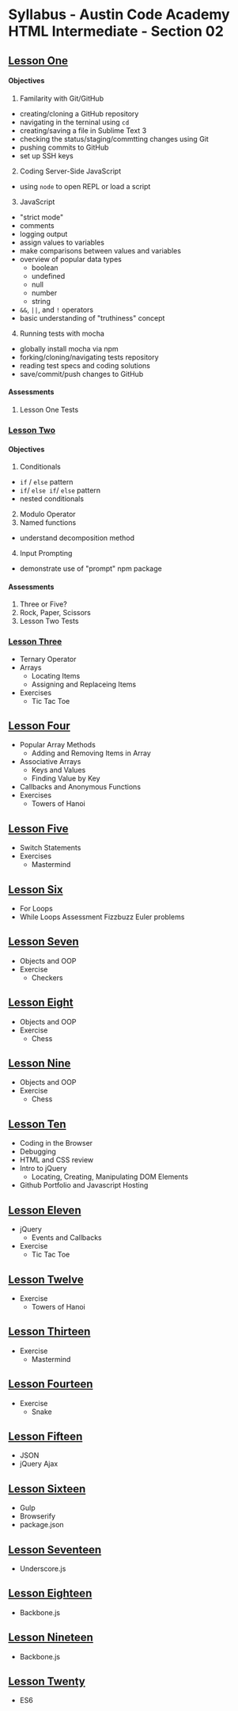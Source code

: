 # Syllabus - Austin Code Academy HTML Intermediate - Section 02

## [Lesson One](https://github.com/mistakevin/HTMLIntermediateSection2/blob/master/LessonOne.md)

#### Objectives
1. Familarity with Git/GitHub
  * creating/cloning a GitHub repository
  * navigating in the terninal using `cd`
  * creating/saving a file in Sublime Text 3
  * checking the status/staging/commtting changes using Git
  * pushing commits to GitHub
  * set up SSH keys
2. Coding Server-Side JavaScript
  * using `node` to open REPL or load a script
3. JavaScript
  * "strict mode"
  * comments
  * logging output
  * assign values to variables
  * make comparisons between values and variables
  * overview of popular data types
    * boolean
    * undefined
    * null
    * number
    * string
  * `&&`, `||`, and `!` operators
  * basic understanding of "truthiness" concept
4. Running tests with mocha
  * globally install mocha via npm
  * forking/cloning/navigating tests repository
  * reading test specs and coding solutions
  * save/commit/push changes to GitHub

#### Assessments
1. Lesson One Tests
  
### [Lesson Two](https://github.com/mistakevin/HTMLIntermediateSection2/blob/master/LessonTwo.md)
#### Objectives
1. Conditionals
  * `if` / `else` pattern
  * `if`/ `else if`/ `else` pattern
  * nested conditionals
2. Modulo Operator
3. Named functions
  * understand decomposition method
4. Input Prompting
  * demonstrate use of "prompt" npm package

#### Assessments
1. Three or Five?
2. Rock, Paper, Scissors
3. Lesson Two Tests

### [Lesson Three](https://github.com/mistakevin/HTMLIntermediateSection2/blob/master/LessonThree.md)
* Ternary Operator
* Arrays
  * Locating Items
  * Assigning and Replaceing Items
* Exercises
  * Tic Tac Toe
  
## [Lesson Four](https://github.com/mistakevin/HTMLIntermediateSection2/blob/master/LessonFour.md)
* Popular Array Methods
  * Adding and Removing Items in Array
* Associative Arrays
  * Keys and Values
  * Finding Value by Key
* Callbacks and Anonymous Functions
* Exercises
  * Towers of Hanoi
  
## [Lesson Five](https://github.com/mistakevin/HTMLIntermediateSection2/blob/master/LessonFive.md)
* Switch Statements
* Exercises
  * Mastermind
  
## [Lesson Six](https://github.com/mistakevin/HTMLIntermediateSection2/blob/master/LessonSix.md)
* For Loops
* While Loops
Assessment
 Fizzbuzz
 Euler problems

## [Lesson Seven](https://github.com/mistakevin/HTMLIntermediateSection2/blob/master/LessonSeven.md)
* Objects and OOP
* Exercise
  * Checkers

## [Lesson Eight](https://github.com/mistakevin/HTMLIntermediateSection2/blob/master/LessonEight.md)
* Objects and OOP
* Exercise
  * Chess

## [Lesson Nine](https://github.com/mistakevin/HTMLIntermediateSection2/blob/master/LessonNine.md)
* Objects and OOP
* Exercise
  * Chess

## [Lesson Ten](https://github.com/mistakevin/HTMLIntermediateSection2/blob/master/LessonTen.md)
* Coding in the Browser
* Debugging
* HTML and CSS review
* Intro to jQuery
  * Locating, Creating, Manipulating DOM Elements
* Github Portfolio and Javascript Hosting

## [Lesson Eleven](https://github.com/mistakevin/HTMLIntermediateSection2/blob/master/LessonEleven.md)
* jQuery
  * Events and Callbacks
* Exercise
  * Tic Tac Toe
  
## [Lesson Twelve](https://github.com/mistakevin/HTMLIntermediateSection2/blob/master/LessonTwelve.md)
* Exercise
  * Towers of Hanoi
  
## [Lesson Thirteen](https://github.com/mistakevin/HTMLIntermediateSection2/blob/master/LessonThirteen.md)
* Exercise
  * Mastermind
  
## [Lesson Fourteen](https://github.com/mistakevin/HTMLIntermediateSection2/blob/master/LessonFourteen.md)
* Exercise
  * Snake
  
## [Lesson Fifteen](https://github.com/mistakevin/HTMLIntermediateSection2/blob/master/LessonFifteen.md)
* JSON
* jQuery Ajax

## [Lesson Sixteen](https://github.com/mistakevin/HTMLIntermediateSection2/blob/master/LessonSixteen.md)
* Gulp
* Browserify
* package.json

## [Lesson Seventeen](https://github.com/mistakevin/HTMLIntermediateSection2/blob/master/LessonSeventeen.md)
* Underscore.js

## [Lesson Eighteen](https://github.com/mistakevin/HTMLIntermediateSection2/blob/master/LessonEighteen.md)
* Backbone.js

## [Lesson Nineteen](https://github.com/mistakevin/HTMLIntermediateSection2/blob/master/LessonNineteen.md)
* Backbone.js

## [Lesson Twenty](https://github.com/mistakevin/HTMLIntermediateSection2/blob/master/LessonTwenty.md)
* ES6
